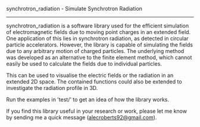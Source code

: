 synchrotron_radiation - Simulate Synchrotron Radiation
************************************************

synchrotron_radiation is a software library used for the efficient simulation of electromagnetic fields due to moving point charges in an extended field. One application of this lies in synchrotron radiation, as detected in circular particle accelerators. However, the library is capable of simulating the fields due to any arbitrary motion of charged particles. The underlying method was developed as an alternative to the finite element method, which cannot easily be used to calculate the fields due to individual particles.

This can be used to visualise the electric fields or the radiation in an extended 2D space. The contained functions could also be extended to investigate the radiation profile in 3D.

Run the examples in 'test/' to get an idea of how the library works.

If you find this library useful in your research or work, please let me know by sending me a quick message (alecroberts92@gmail.com).
